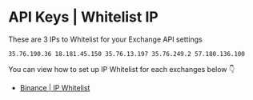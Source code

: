 # API Keys | Whitelist IP

These are 3 IPs to Whitelist for your Exchange API settings

```
35.76.190.36 18.181.45.150 35.76.13.197 35.76.249.2 57.180.136.100
```

You can view how to set up IP Whitelist for each exchanges below 👇

- [Binance | IP Whitelist](/docs/trader/get-started/connect-to-exchange/binance#api-keys--whitelist-ip)
